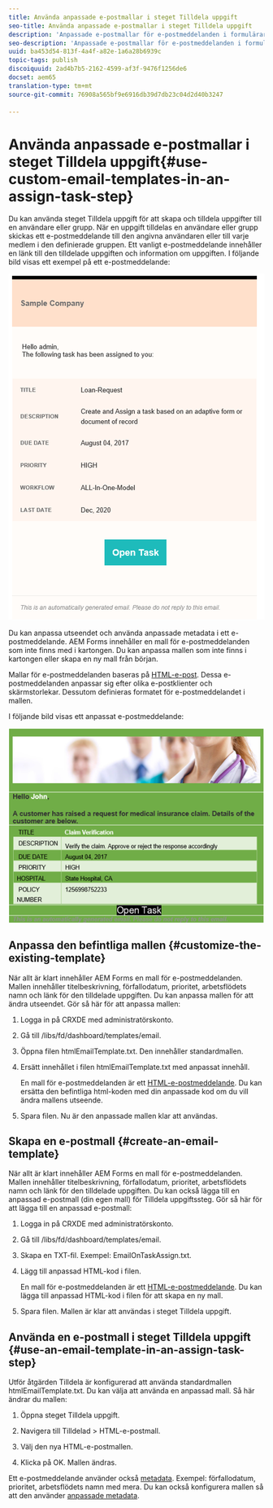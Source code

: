 ```yaml
---
title: Använda anpassade e-postmallar i steget Tilldela uppgift
seo-title: Använda anpassade e-postmallar i steget Tilldela uppgift
description: 'Anpassade e-postmallar för e-postmeddelanden i formulärarbetsflödet '
seo-description: 'Anpassade e-postmallar för e-postmeddelanden i formulärarbetsflödet '
uuid: ba453d54-813f-4a4f-a82e-1a6a28b6939c
topic-tags: publish
discoiquuid: 2ad4b7b5-2162-4599-af3f-9476f1256de6
docset: aem65
translation-type: tm+mt
source-git-commit: 76908a565bf9e6916db39d7db23c04d2d40b3247

---
```



# Använda anpassade e-postmallar i steget Tilldela uppgift{#use-custom-email-templates-in-an-assign-task-step}

Du kan använda steget Tilldela uppgift för att skapa och tilldela uppgifter till en användare eller grupp. När en uppgift tilldelas en användare eller grupp skickas ett e-postmeddelande till den angivna användaren eller till varje medlem i den definierade gruppen. Ett vanligt e-postmeddelande innehåller en länk till den tilldelade uppgiften och information om uppgiften. I följande bild visas ett exempel på ett e-postmeddelande:

![E-postavisering med mall utanför rutan](do-not-localize/default_email_template_new.png)

Du kan anpassa utseendet och använda anpassade metadata i ett e-postmeddelande. AEM Forms innehåller en mall för e-postmeddelanden som inte finns med i kartongen. Du kan anpassa mallen som inte finns i kartongen eller skapa en ny mall från början.

Mallar för e-postmeddelanden baseras på [HTML-e-post](https://en.wikipedia.org/wiki/HTML_email). Dessa e-postmeddelanden anpassar sig efter olika e-postklienter och skärmstorlekar. Dessutom definieras formatet för e-postmeddelandet i mallen.

I följande bild visas ett anpassat e-postmeddelande:

![E-postmeddelande med anpassad mall](do-not-localize/customized-email.png)

## Anpassa den befintliga mallen {#customize-the-existing-template}

När allt är klart innehåller AEM Forms en mall för e-postmeddelanden. Mallen innehåller titelbeskrivning, förfallodatum, prioritet, arbetsflödets namn och länk för den tilldelade uppgiften. Du kan anpassa mallen för att ändra utseendet. Gör så här för att anpassa mallen:

1. Logga in på CRXDE med administratörskonto.

1. Gå till /libs/fd/dashboard/templates/email.

1. Öppna filen htmlEmailTemplate.txt. Den innehåller standardmallen.

1. Ersätt innehållet i filen htmlEmailTemplate.txt med anpassat innehåll.

   En mall för e-postmeddelanden är ett [HTML-e-postmeddelande](https://en.wikipedia.org/wiki/HTML_email). Du kan ersätta den befintliga html-koden med din anpassade kod om du vill ändra mallens utseende.

1. Spara filen. Nu är den anpassade mallen klar att användas.

## Skapa en e-postmall {#create-an-email-template}

När allt är klart innehåller AEM Forms en mall för e-postmeddelanden. Mallen innehåller titelbeskrivning, förfallodatum, prioritet, arbetsflödets namn och länk för den tilldelade uppgiften. Du kan också lägga till en anpassad e-postmall (din egen mall) för Tilldela uppgiftssteg. Gör så här för att lägga till en anpassad e-postmall:

1. Logga in på CRXDE med administratörskonto.

1. Gå till /libs/fd/dashboard/templates/email.

1. Skapa en TXT-fil. Exempel: EmailOnTaskAssign.txt.

1. Lägg till anpassad HTML-kod i filen.

   En mall för e-postmeddelanden är ett [HTML-e-postmeddelande](https://en.wikipedia.org/wiki/HTML_email). Du kan lägga till anpassad HTML-kod i filen för att skapa en ny mall.

1. Spara filen. Mallen är klar att användas i steget Tilldela uppgift.

## Använda en e-postmall i steget Tilldela uppgift {#use-an-email-template-in-an-assign-task-step}

Utför åtgärden Tilldela är konfigurerad att använda standardmallen htmlEmailTemplate.txt. Du kan välja att använda en anpassad mall. Så här ändrar du mallen:

1. Öppna steget Tilldela uppgift.

1. Navigera till Tilldelad > HTML-e-postmall.

1. Välj den nya HTML-e-postmallen.

1. Klicka på OK. Mallen ändras.

Ett e-postmeddelande använder också [metadata](../../forms/using/use-metadata-in-email-notifications.md). Exempel: förfallodatum, prioritet, arbetsflödets namn med mera. Du kan också konfigurera mallen så att den använder [anpassade metadata](../../forms/using/use-metadata-in-email-notifications.md#using-custom-metadata-in-an-email-notification).
